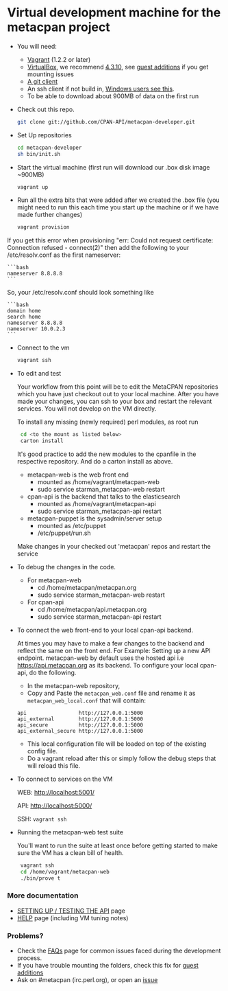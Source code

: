 # Virtual development machine for the metacpan project

- You will need:

    - [Vagrant](http://www.vagrantup.com/downloads.html) (1.2.2 or later)
    - [VirtualBox](https://www.virtualbox.org/), we recommend [4.3.10](https://www.virtualbox.org/wiki/Download_Old_Builds), see [guest additions](http://stackoverflow.com/questions/22717428/vagrant-error-failed-to-mount-folders-in-linux-guest) if you get mounting issues
    - [A git client](http://git-scm.com/downloads)
    - An ssh client if not build in, [Windows users see
      this](http://docs-v1.vagrantup.com/v1/docs/getting-started/ssh.html).
    - To be able to download about 900MB of data on the first run

-  Check out this repo.

    ```bash
    git clone git://github.com/CPAN-API/metacpan-developer.git
    ```

-  Set Up repositories

    ```bash
    cd metacpan-developer
    sh bin/init.sh
    ```

- Start the virtual machine (first run will download our .box disk image
  ~900MB)

    ```bash
    vagrant up
    ```

- Run all the extra bits that were added after we created the .box file (you
might need to run this each time you start up the machine or if we have made
further changes)

    ```bash
    vagrant provision
    ```

If you get this error when provisioning "err: Could not request certificate: Connection refused - connect(2)"
then add the following to your /etc/resolv.conf as the first nameserver:

    ```bash
    nameserver 8.8.8.8
    ```

So, your /etc/resolv.conf should look something like

    ```bash
    domain home
    search home
    nameserver 8.8.8.8
    nameserver 10.0.2.3
    ```

- Connect to the vm

    ```bash
    vagrant ssh
    ```

- To edit and test

    Your workflow from this point will be to edit the MetaCPAN repositories
    which you have just checkout out to your local machine.  After you have
    made your changes, you can ssh to your box and restart the relevant
    services.  You will not develop on the VM directly.

    To install any missing (newly required) perl modules, as root run

    ```bash
     cd <to the mount as listed below>
     carton install
    ```
    It's good practice to add the new modules to the cpanfile in the respective repository. And do a carton install as above.

    - metacpan-web is the web front end
        - mounted as /home/vagrant/metacpan-web
        - sudo service starman_metacpan-web restart
    - cpan-api is the backend that talks to the elasticsearch
        - mounted as /home/vagrant/metacpan-api
        - sudo service starman_metacpan-api restart
    - metacpan-puppet is the sysadmin/server setup
        - mounted as /etc/puppet
        - /etc/puppet/run.sh

    Make changes in your checked out 'metacpan' repos and restart the service

- To debug the changes in the code.

    - For metacpan-web
        - cd /home/metacpan/metacpan.org
        - sudo service starman_metacpan-web restart
    - For cpan-api
        - cd /home/metacpan/api.metacpan.org
        - sudo service starman_metacpan-api restart

- To connect the web front-end to your local cpan-api backend.

    At times you may have to make a few changes to the backend and reflect the same on the front end.
    For Example: Setting up a new API endpoint.
    metacpan-web by default uses the hosted api i.e https://api.metacpan.org as its backend.
    To configure your local cpan-api, do the following.

    - In the metacpan-web repository,
    - Copy and Paste the `metacpan_web.conf` file and rename it as `metacpan_web_local.conf` that will contain:

    ```
    api                 http://127.0.0.1:5000
    api_external        http://127.0.0.1:5000
    api_secure          http://127.0.0.1:5000
    api_external_secure http://127.0.0.1:5000
    ```

    - This local configuration file will be loaded on top of the existing config file.
    - Do a vagrant reload after this or simply follow the debug steps that will reload this file.

- To connect to services on the VM

    WEB: [http://localhost:5001/](http://localhost:5001/)

    API: [http://localhost:5000/](http://localhost:5000/)

    SSH: `vagrant ssh`

- Running the metacpan-web test suite

    You'll want to run the suite at least once before getting started to make sure the VM has a clean bill of health.

    ```bash
     vagrant ssh
     cd /home/vagrant/metacpan-web
     ./bin/prove t
    ```

### More documentation

 * [SETTING UP / TESTING THE API](README_API.md) page
 * [HELP](HELP.md) page (including VM tuning notes)

### Problems?
 * Check the [FAQs](FAQs.md) page for common issues faced during the development process.
 * If you have trouble mounting the folders, check this fix for [guest additions](http://stackoverflow.com/questions/22717428/vagrant-error-failed-to-mount-folders-in-linux-guest)
 * Ask on #metacpan (irc.perl.org), or open an [issue](https://github.com/CPAN-API/metacpan-developer/issues)


